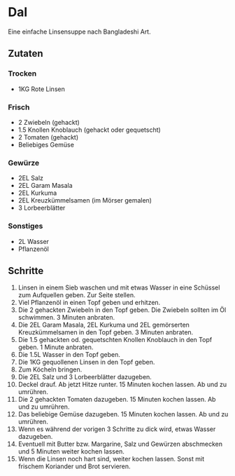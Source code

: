 # Dal

Eine einfache Linsensuppe nach Bangladeshi Art.

## Zutaten

### Trocken

- 1KG Rote Linsen

### Frisch

- 2 Zwiebeln (gehackt)
- 1.5 Knollen Knoblauch (gehackt oder gequetscht)
- 2 Tomaten (gehackt)
- Beliebiges Gemüse

### Gewürze

- 2EL Salz
- 2EL Garam Masala
- 2EL Kurkuma
- 2EL Kreuzkümmelsamen (im Mörser gemalen)
- 3 Lorbeerblätter

### Sonstiges

- 2L Wasser
- Pflanzenöl

## Schritte

1. Linsen in einem Sieb waschen und mit etwas Wasser in eine Schüssel zum Aufquellen geben. Zur Seite stellen.
2. Viel Pflanzenöl in einen Topf geben und erhitzen.
3. Die 2 gehackten Zwiebeln in den Topf geben. Die Zwiebeln sollten im Öl schwimmen. 3 Minuten anbraten.
4. Die 2EL Garam Masala, 2EL Kurkuma und 2EL gemörserten Kreuzkümmelsamen in den Topf geben. 3 Minuten anbraten.
5. Die 1.5 gehackten od. gequetschten Knollen Knoblauch in den Topf geben. 1 Minute anbraten.
6. Die 1.5L Wasser in den Topf geben.
7. Die 1KG gequollenen Linsen in den Topf geben.
8. Zum Köcheln bringen.
9. Die 2EL Salz und 3 Lorbeerblätter dazugeben.
10. Deckel drauf. Ab jetzt Hitze runter. 15 Minuten kochen lassen. Ab und zu umrühren.
11. Die 2 gehackten Tomaten dazugeben. 15 Minuten kochen lassen. Ab und zu umrühren.
12. Das beliebige Gemüse dazugeben. 15 Minuten kochen lassen. Ab und zu umrühren.
13. Wenn es während der vorigen 3 Schritte zu dick wird, etwas Wasser dazugeben.
14. Eventuell mit Butter bzw. Margarine, Salz und Gewürzen abschmecken und 5 Minuten weiter kochen lassen.
15. Wenn die Linsen noch hart sind, weiter kochen lassen. Sonst mit frischem Koriander und Brot servieren.
